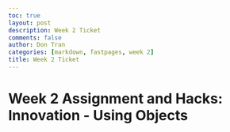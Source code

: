 ```yaml
---
toc: true
layout: post
description: Week 2 Ticket
comments: false
author: Don Tran
categories: [markdown, fastpages, week 2]
title: Week 2 Ticket
---
```


# Week 2 Assignment and Hacks: Innovation - Using Objects
